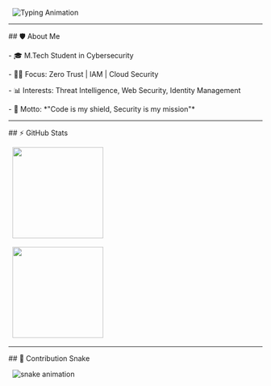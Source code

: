 <p align="center">

&nbsp; <img src="https://readme-typing-svg.herokuapp.com?font=Orbitron\&size=25\&duration=4000\&pause=1000\&color=00F7FF\&center=true\&vCenter=true\&width=650\&lines=Welcome+to+My+Cybersecurity+Universe...;M.Tech+Student+%7C+Security+Researcher;Exploring+Zero+Trust+%7C+Web+Security;Code+.+Secure+.+Defend" alt="Typing Animation">

</p>



---



\## 🛡️ About Me

\- 🎓 M.Tech Student in Cybersecurity  

\- 🧑‍💻 Focus: Zero Trust | IAM | Cloud Security  

\- 📊 Interests: Threat Intelligence, Web Security, Identity Management  

\- 🌌 Motto: \*"Code is my shield, Security is my mission"\*  



---



\## ⚡ GitHub Stats

<p align="center">

&nbsp; <img src="https://github-readme-stats.vercel.app/api?username=Karthikeyan1202\&show\_icons=true\&theme=radical" height="180em"/>

&nbsp; <img src="https://github-readme-stats.vercel.app/api/top-langs/?username=Karthikeyan1202\&layout=compact\&theme=radical" height="180em"/>

</p>



---



\## 🌌 Contribution Snake

<p align="center">

&nbsp; <img src="https://github.com/Karthikeyan1202/Karthikeyan1202/blob/output/github-contribution-grid-snake.svg" alt="snake animation"/>

</p>



